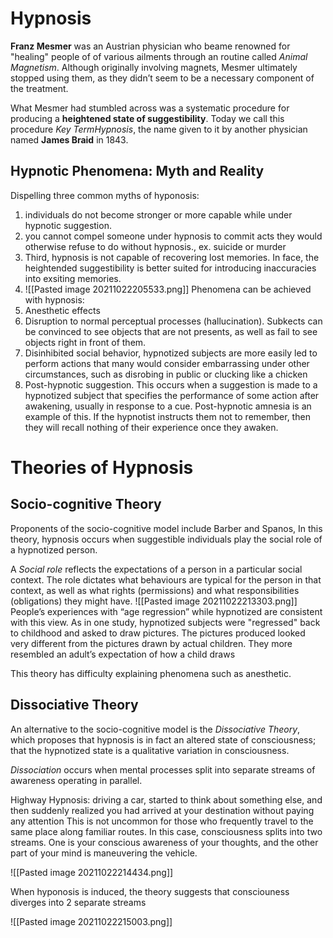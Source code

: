 # Hypnosis

**Franz Mesmer** was an Austrian physician who beame renowned for "healing" people of of various ailments through an routine called *Animal Magnetism*. Although originally involving magnets, Mesmer ultimately stopped using them, as they didn’t seem to be a necessary component of the treatment.

What Mesmer had stumbled across was a systematic procedure for producing a **heightened state of suggestibility**. Today we call this procedure _Key TermHypnosis_, the name given to it by another physician named **James Braid** in 1843.

## Hypnotic Phenomena: Myth and Reality
Dispelling three common myths of hyponosis:
1. individuals do not become stronger or more capable while under hypnotic suggestion.
2. you cannot compel someone under hypnosis to commit acts they would otherwise refuse to do without hypnosis., ex. suicide or murder
3. Third, hypnosis is not capable of recovering lost memories. In face, the heightended suggestibility is better suited for introducing inaccuracies into exsiting memories. 
4. ![[Pasted image 20211022205533.png]]
  Phenomena can be achieved with hypnosis:
1.  Anesthetic effects
2.  Disruption to normal perceptual processes (hallucination). Subkects can be convinced to see objects that are not presents, as well as fail to see objects right in front of them.
3.  Disinhibited social behavior, hypnotized subjects are more easily led to perform actions that many would consider embarrassing under other circumstances, such as disrobing in public or clucking like a chicken
4. Post-hypnotic suggestion. This occurs when a suggestion is made to a hypnotized subject that specifies the performance of some action after awakening, usually in response to a cue. Post-hypnotic amnesia is an example of this.  If the hypnotist instructs them not to remember, then they will recall nothing of their experience once they awaken.

# Theories of Hypnosis
## Socio-cognitive Theory
Proponents of the socio-cognitive model include Barber and Spanos, In this theory, hypnosis occurs when suggestible individuals play the social role of a hypnotized person.

A _Social role_ reflects the expectations of a person in a particular social context. The role dictates what behaviours are typical for the person in that context, as well as what rights (permissions) and what responsibilities (obligations) they might have.
![[Pasted image 20211022213303.png]]
People’s experiences with “age regression” while hypnotized are consistent with this view. As in one study, hypnotized subjects were "regressed" back to childhood and asked to draw pictures. The pictures produced looked very different from the pictures drawn by actual children. They more resembled an adult’s expectation of how a child draws

This theory has difficulty explaining phenomena such as anesthetic.
## Dissociative Theory

An alternative to the socio-cognitive model is the _Dissociative Theory_, which proposes that hypnosis is in fact an altered state of consciousness; that the hypnotized state is a qualitative variation in consciousness.

_Dissociation_ occurs when mental processes split into separate streams of awareness operating in parallel.

Highway Hypnosis: driving a car, started to think about something else, and then suddenly realized you had arrived at your destination without paying any attention
This is not uncommon for those who frequently travel to the same place along familiar routes. In this case, consciousness splits into two streams. One is your conscious awareness of your thoughts, and the other part of your mind is maneuvering the vehicle.

![[Pasted image 20211022214434.png]]

When hyponosis is induced, the theory suggests that consciouness diverges into 2 separate streams

![[Pasted image 20211022215003.png]]